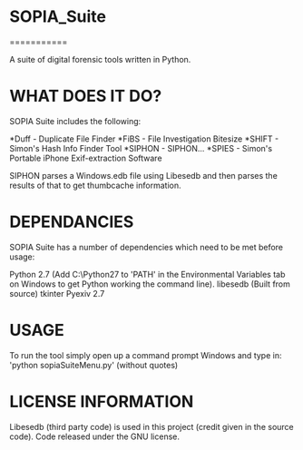<h1>SOPIA_Suite</h1>
===========

A suite of digital forensic tools written in Python.

<h1>WHAT DOES IT DO?</h1>

SOPIA Suite includes the following:


*Duff - Duplicate File Finder
*FiBS - File Investigation Bitesize
*SHIFT - Simon's Hash Info Finder Tool
*SIPHON - SIPHON...
*SPIES - Simon's Portable iPhone Exif-extraction Software

SIPHON parses a Windows.edb file using Libesedb and then parses the results of that to get thumbcache information.

<h1>DEPENDANCIES</h1>

SOPIA Suite has a number of dependencies which need to be met before usage:

Python 2.7 (Add C:\Python27 to 'PATH' in the Environmental Variables tab on Windows to get Python working the command line).
libesedb (Built from source)
tkinter
Pyexiv 2.7

<h1>USAGE</h1>

To run the tool simply open up a command prompt Windows and type in: 'python sopiaSuiteMenu.py' (without quotes)

<h1>LICENSE INFORMATION</h1>

Libesedb (third party code) is used in this project (credit given in the source code). Code released under the GNU license.
